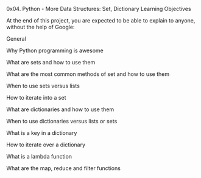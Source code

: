 0x04. Python - More Data Structures: Set, Dictionary
Learning Objectives

At the end of this project, you are expected to be able to explain to anyone, without the help of Google:



General

Why Python programming is awesome

What are sets and how to use them

What are the most common methods of set and how to use them

When to use sets versus lists

How to iterate into a set

What are dictionaries and how to use them

When to use dictionaries versus lists or sets

What is a key in a dictionary

How to iterate over a dictionary

What is a lambda function

What are the map, reduce and filter functions
